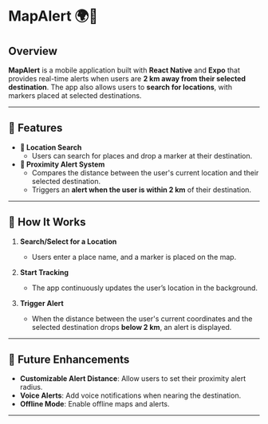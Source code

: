 # MapAlert 🌍📍  

## Overview  
**MapAlert** is a mobile application built with **React Native** and **Expo** that provides real-time alerts when users are **2 km away from their selected destination**. The app also allows users to **search for locations**, with markers placed at selected destinations.  

---

## 🚀 Features  

- **📌 Location Search**  
  - Users can search for places and drop a marker at their destination.  
- **🚨 Proximity Alert System**  
  - Compares the distance between the user's current location and their selected destination.  
  - Triggers an **alert when the user is within 2 km** of their destination.  
---

## 🔄 How It Works  

1. **Search/Select for a Location**  
   - Users enter a place name, and a marker is placed on the map.  

2. **Start Tracking**  
   - The app continuously updates the user’s location in the background.  

3. **Trigger Alert**  
   - When the distance between the user's current coordinates and the selected destination drops **below 2 km**, an alert is displayed.  

---

## 📌 Future Enhancements  

- **Customizable Alert Distance**: Allow users to set their proximity alert radius.  
- **Voice Alerts**: Add voice notifications when nearing the destination.  
- **Offline Mode**: Enable offline maps and alerts.  

---
